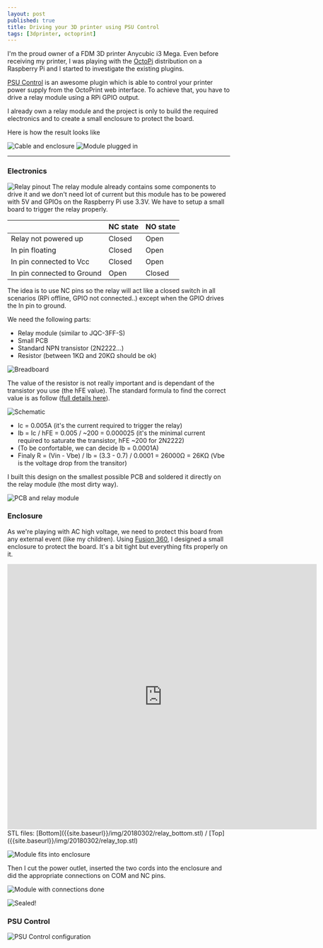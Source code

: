 ```yaml
---
layout: post
published: true
title: Driving your 3D printer using PSU Control
tags: [3dprinter, octoprint]
---
```


I'm the proud owner of a FDM 3D printer Anycubic i3 Mega. Even before receiving my printer,
I was playing with the [OctoPi](https://octoprint.org/download/) distribution on a
Raspberry Pi and I started to investigate the existing plugins.

[PSU Control](https://plugins.octoprint.org/plugins/psucontrol/) is an awesome plugin which is able to control
your printer power supply from the OctoPrint web interface. To achieve that, you have to drive a relay
module using a RPi GPIO output.

I already own a relay module and the project is only to build the required electronics and to create a small
enclosure to protect the board.

Here is how the result looks like

![Cable and enclosure]({{site.baseurl}}/img/20180302/20180302_124742106_iOS_DxO_thumb.jpg)
![Module plugged in]({{site.baseurl}}/img/20180302/20180302_123628507_iOS_DxO_thumb.jpg)


------------------------------------------------------------------------------------------


### Electronics

![Relay pinout]({{site.baseurl}}/img/20180302/TWLit_thumb.jpg#alignright)
The relay module already contains some components to drive it and we don't need lot of current but this module has
to be powered with 5V and GPIOs on the Raspberry Pi use 3.3V.
We have to setup a small board to trigger the relay properly.

|                            | NC state | NO state |
|----------------------------|----------|----------|
| Relay not powered up       | Closed   | Open     |
| In pin floating            | Closed   | Open     |
| In pin connected to Vcc    | Closed   | Open     |
| In pin connected to Ground | Open     | Closed   |

The idea is to use NC pins so the relay will act like a closed switch in all scenarios
(RPi offline, GPIO not connected..) except when the GPIO drives the In pin to ground.

We need the following parts:
* Relay module (similar to JQC-3FF-S)
* Small PCB
* Standard NPN transistor (2N2222...)
* Resistor (between 1KΩ and 20KΩ should be ok)

![Breadboard]({{site.baseurl}}/img/20180302/psucontrol_bb_thumb.jpg)

The value of the resistor is not really important and is dependant of the transistor you use (the hFE value).
The standard formula to find the correct value is as follow ([full details here](https://www.electronics-tutorials.ws/transistor/tran_4.html)).

![Schematic]({{site.baseurl}}/img/20180302/psucontrol_schematic_thumb.png)

* Ic = 0.005A (it's the current required to trigger the relay)
* Ib = Ic / hFE = 0.005 / ~200 = 0.000025 (it's the minimal current required to saturate the transistor, hFE ~200 for 2N2222)
* (To be confortable, we can decide Ib = 0.0001A)
* Finaly R = (Vin - Vbe) / Ib = (3.3 - 0.7) / 0.0001 = 26000Ω = 26KΩ (Vbe is the voltage drop from the transitor)

I built this design on the smallest possible PCB and soldered it directly on the relay module (the most dirty way).

![PCB and relay module]({{site.baseurl}}/img/20180302/20180301_084419752_iOS_DxO_thumb.jpg)

### Enclosure

As we're playing with AC high voltage, we need to protect this board from any external event (like my children).
Using [Fusion 360](https://www.autodesk.com/products/fusion-360/overview), I designed a small enclosure
to protect the board. It's a bit tight but everything fits properly on it.

<iframe src="https://myhub.autodesk360.com/ue2aedb11/shares/public/SHabee1QT1a327cf2b7abdb08b9862ceddaf?mode=embed" width="700" height="600" allowfullscreen="true" webkitallowfullscreen="true" mozallowfullscreen="true"  frameborder="0"></iframe>
STL files: [Bottom]({{site.baseurl}}/img/20180302/relay_bottom.stl) / [Top]({{site.baseurl}}/img/20180302/relay_top.stl)

![Module fits into enclosure]({{site.baseurl}}/img/20180302/20180301_084735805_iOS_DxO_thumb.jpg)


Then I cut the power outlet, inserted the two cords into the enclosure and did the
appropriate connections on COM and NC pins.

![Module with connections done]({{site.baseurl}}/img/20180302/20180301_091810924_iOS_DxO_thumb.jpg)

![Sealed!]({{site.baseurl}}/img/20180302/20180301_091907124_iOS_DxO_thumb.jpg)

### PSU Control

![PSU Control configuration]({{site.baseurl}}/img/20180302/chrome_2018-03-02_14-01-08_thumb.jpg)
